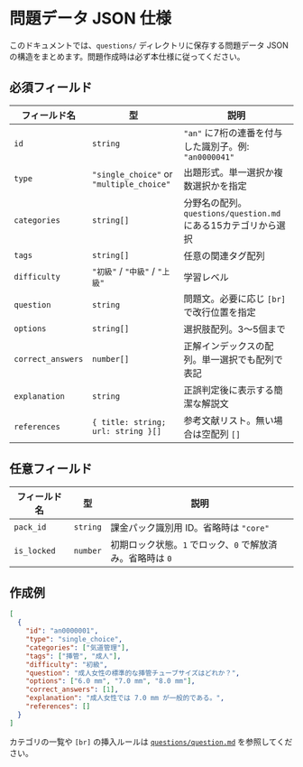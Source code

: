 # 問題データ JSON 仕様

このドキュメントでは、`questions/` ディレクトリに保存する問題データ JSON の構造をまとめます。問題作成時は必ず本仕様に従ってください。

## 必須フィールド

| フィールド名 | 型 | 説明 |
| --- | --- | --- |
| `id` | `string` | `"an"` に7桁の連番を付与した識別子。例: `"an0000041"` |
| `type` | `"single_choice"` or `"multiple_choice"` | 出題形式。単一選択か複数選択かを指定 |
| `categories` | `string[]` | 分野名の配列。`questions/question.md` にある15カテゴリから選択 |
| `tags` | `string[]` | 任意の関連タグ配列 |
| `difficulty` | `"初級"` / `"中級"` / `"上級"` | 学習レベル |
| `question` | `string` | 問題文。必要に応じ `[br]` で改行位置を指定 |
| `options` | `string[]` | 選択肢配列。3〜5個まで |
| `correct_answers` | `number[]` | 正解インデックスの配列。単一選択でも配列で表記 |
| `explanation` | `string` | 正誤判定後に表示する簡潔な解説文 |
| `references` | `{ title: string; url: string }[]` | 参考文献リスト。無い場合は空配列 `[]` |

## 任意フィールド

| フィールド名 | 型 | 説明 |
| --- | --- | --- |
| `pack_id` | `string` | 課金パック識別用 ID。省略時は `"core"` |
| `is_locked` | `number` | 初期ロック状態。`1` でロック、`0` で解放済み。省略時は `0` |

## 作成例

```json
[
  {
    "id": "an0000001",
    "type": "single_choice",
    "categories": ["気道管理"],
    "tags": ["挿管", "成人"],
    "difficulty": "初級",
    "question": "成人女性の標準的な挿管チューブサイズはどれか？",
    "options": ["6.0 mm", "7.0 mm", "8.0 mm"],
    "correct_answers": [1],
    "explanation": "成人女性では 7.0 mm が一般的である。",
    "references": []
  }
]
```

カテゴリの一覧や `[br]` の挿入ルールは [`questions/question.md`](../questions/question.md) を参照してください。
